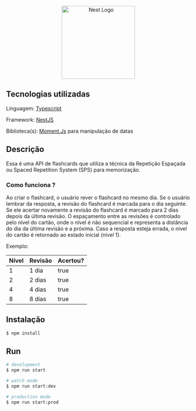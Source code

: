 <p align="center">
  <a href="http://nestjs.com/" target="blank"><img src="https://nestjs.com/img/logo-small.svg" width="200" alt="Nest Logo" /></a>
</p>

## Tecnologias utilizadas

<p>Linguagem: <a href="https://www.typescriptlang.org/" target="blank">Typescript</a></p>
<p>Framework: <a href="http://nestjs.com/" target="blank">NestJS</a></p>
<p>Biblioteca(s): <a href="https://momentjs.com/" target="blank">Moment.Js</a> para manipulação de datas</p>

## Descrição

Essa é uma API de flashcards que utiliza a técnica da Repetição Espaçada ou Spaced Repetition System (SPS) para memorização.

### Como funciona ?

Ao criar o flashcard, o usuário rever o flashcard no mesmo dia. Se o usuário lembrar da resposta, a revisão do flashcard é marcada para o dia seguinte. Se ele acertar novamente a revisão do flashcard é marcado para 2 dias depois da última revisão. O espaçamento entre as revisões é controlado pelo nível do cartão, onde o nível é não sequencial e representa a distância do dia da última revisão e a próxima. Caso a resposta esteja errada, o nível do cartão é retornado ao estado inicial (nível 1).

Exemplo:

| Nível | Revisão | Acertou? |
|-------|---------|----------|
| 1     | 1 dia   | true     |
| 2     | 2 dias  | true     |
| 4     | 4 dias  | true     |
| 8     | 8 dias  | true     |


## Instalação

```bash
$ npm install
```

## Run

```bash
# development
$ npm run start

# watch mode
$ npm run start:dev

# production mode
$ npm run start:prod
```
